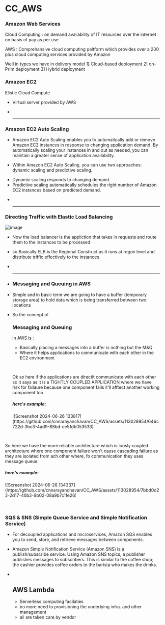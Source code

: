 # CC_AWS
### Amazon Web Services 

Cloud Computing : 
on demand avaliability of IT resources over the internet on basis of pay as per use 

AWS : 
Comprehansive cloud computing paltform which provides over a 200 plus cloud computing services provided by Amazon 

Well in types we have in delivery model 
1] Cloud-based deployment 
2] on-Prim deployment 
3] Hybrid deployment 

### Amazon EC2
Elistic Cloud Compute 
- Virtual server provided by AWS

- <br/> <hr/>

### Amazon EC2 Auto Scaling
- Amazon EC2 Auto Scaling enables you to automatically add or remove Amazon EC2 instances in response to changing application demand. By automatically scaling your instances in and out as needed, you can maintain a greater sense of application availability.

- Within Amazon EC2 Auto Scaling, you can use two approaches: dynamic scaling and predictive scaling.

* Dynamic scaling responds to changing demand. 
* Predictive scaling automatically schedules the right number of Amazon EC2 instances based on predicted demand.

- <br/> <hr/>

### Directing Traffic with Elastic Load Balancing

 
![image](https://github.com/cnnarayanchavan/CC_AWS/assets/113028954/5fb189ec-477b-4672-8381-cf7aac0b1b0f)



- Now the load balancer is the appliction that takes in requests and route them to the instances to be processed
- so Basically ELB is the Regional Construct as it runs at regon level and distribute triffic effectively to the instances

- <br/> <hr/>

- ### Messaging and Queuing in AWS
- Simple and in basic term we are going to have a buffer (temporary storage area) to hold data which is being transferred between two locations

- So the concept of <h3>Messaging and  Queuing</h3> in AWS is :
  * Basically placing a messages into a buffer is nothing but the M&Q
  * Where it helps applications to communicate with each other in the EC2 environment
 
  </br> </hr>

  Ok so here if the applications are directlt communicate with each other so it says as it is a TIGHTLY COUPLED APPLICATION
  where we have risk for failaure because one component fails it'll afftect another working component too
  <h5>here's example:</h5> 
  ![Screenshot 2024-06-26 133817](https://github.com/cnnarayanchavan/CC_AWS/assets/113028954/646c722d-3bc3-4ad9-88bd-ce5fdb053533)


</br> </hr> 


  So here we have the more reliable architecture which is loosly coupled architecture where one component faliure won't cause cascading faliure as they are isolated from ach other 
  where, fo communication they uses message queue 
  <h5>here's example:</h5> 
  ![Screenshot 2024-06-26 134337](https://github.com/cnnarayanchavan/CC_AWS/assets/113028954/7bbd0d22-2d17-40b3-9b02-08a9b7c1fe26)
  
</br> </hr> 

### SQS & SNS (Simple Queue Service and Simple Notification Service)
* For decoupled applications and microservices, Amazon SQS enables you to send, store, and retrieve messages between components.

* Amazon Simple Notification Service (Amazon SNS) is a publish/subscribe service. Using Amazon SNS topics, a publisher publishes messages to subscribers. This is similar to the coffee shop; the cashier provides coffee orders to the barista who makes the drinks.

* </br> </hr>
  ## AWS Lambda
  * Serverless computing facilaties
  * no more need to provisioning the underlying infra. and other management
  * all are taken care by vendor



